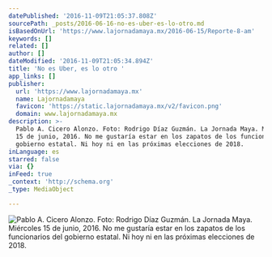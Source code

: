 ```yaml
---
datePublished: '2016-11-09T21:05:37.808Z'
sourcePath: _posts/2016-06-16-no-es-uber-es-lo-otro.md
isBasedOnUrl: 'https://www.lajornadamaya.mx/2016-06-15/Reporte-8-am'
keywords: []
related: []
author: []
dateModified: '2016-11-09T21:05:34.894Z'
title: 'No es Uber, es lo otro '
app_links: []
publisher:
  url: 'https://www.lajornadamaya.mx'
  name: Lajornadamaya
  favicon: 'https://static.lajornadamaya.mx/v2/favicon.png'
  domain: www.lajornadamaya.mx
description: >-
  Pablo A. Cicero Alonzo. Foto: Rodrigo Díaz Guzmán. La Jornada Maya. Miércoles
  15 de junio, 2016. No me gustaría estar en los zapatos de los funcionarios del
  gobierno estatal. Ni hoy ni en las próximas elecciones de 2018.
inLanguage: es
starred: false
via: {}
inFeed: true
_context: 'http://schema.org'
_type: MediaObject

---
```

![Pablo A. Cicero Alonzo. Foto: Rodrigo Díaz Guzmán. La Jornada Maya. Miércoles 15 de junio, 2016. No me gustaría estar en los zapatos de los funcionarios del gobierno estatal. Ni hoy ni en las próximas elecciones de 2018.](https://the-grid-user-content.s3-us-west-2.amazonaws.com/b0134794-7713-44ea-ba70-3178e179b135.png)